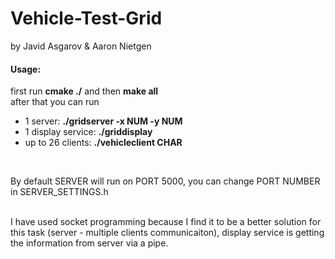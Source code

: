 # Vehicle-Test-Grid
 by Javid Asgarov
  & Aaron Nietgen

<h4>Usage:</h4> 
first run <b>cmake ./</b> and then <b>make all</b> <br>
after that you can run <br>
<ul>
<li>1 server: 	       <b>./gridserver -x NUM -y NUM</b></li>
<li>1 display service: <b>./griddisplay</b></li>
<li>up to 26 clients:  <b>./vehicleclient CHAR</b></li>
</ul>
<br>

By default SERVER will run on PORT 5000, you can change PORT NUMBER in SERVER_SETTINGS.h

<br>
I have used socket programming because I find it to be a better solution for this task (server - multiple clients communicaiton), 
display service is getting the information from server via a pipe. 
